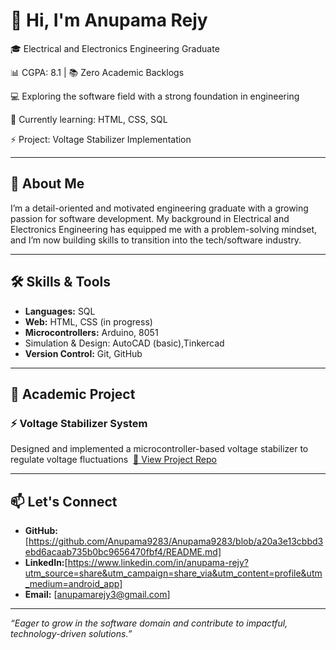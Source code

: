 # 👋 Hi, I'm Anupama Rejy

🎓 Electrical and Electronics Engineering Graduate

📊 CGPA: 8.1 | 📚 Zero Academic Backlogs

💻 Exploring the software field with a strong foundation in engineering

🔧 Currently learning: HTML, CSS, SQL

⚡️ Project: Voltage Stabilizer Implementation

---

## 🚀 About Me

I’m a detail-oriented and motivated engineering graduate with a growing passion for software development. My background in Electrical and Electronics Engineering has equipped me with a problem-solving mindset, and I’m now building skills to transition into the tech/software industry.

---

## 🛠 Skills & Tools

* **Languages:** SQL
* **Web:** HTML, CSS (in progress)
* **Microcontrollers:** Arduino, 8051
* Simulation & Design: AutoCAD (basic),Tinkercad
* **Version Control:** Git, GitHub

---

## 🔬 Academic Project

### ⚡ Voltage Stabilizer System

Designed and implemented a microcontroller-based voltage stabilizer to regulate voltage fluctuations 
[🔗 View Project Repo](https://github.com/Anupama9283/Voltage-Stabilizer/blob/7eb729b27a38e75c84a398bdc14283473e324da4/README.md)

---

## 📫 Let's Connect

* **GitHub:** [https://github.com/Anupama9283/Anupama9283/blob/a20a3e13cbbd3ebd6acaab735b0bc9656470fbf4/README.md]
* **LinkedIn:**[https://www.linkedin.com/in/anupama-rejy?utm_source=share&utm_campaign=share_via&utm_content=profile&utm_medium=android_app]
* **Email:** [anupamarejy3@gmail.com]

---

*“Eager to grow in the software domain and contribute to impactful, technology-driven solutions.”*
